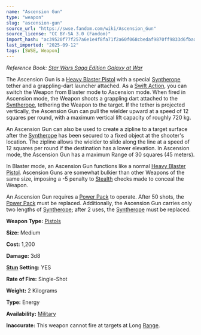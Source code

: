 ```yaml
---
name: "Ascension Gun"
type: "weapon"
slug: "ascension-gun"
source_url: "https://swse.fandom.com/wiki/Ascension_Gun"
source_license: "CC BY-SA 3.0 (Fandom)"
import_hash: "ac39520f77f257a6e1e4f8fa71f2a60f068cbedaf9870ff9833d6fbaac628afa"
last_imported: "2025-09-12"
tags: [SWSE, Weapon]
---
```

*Reference Book: [Star Wars Saga Edition Galaxy at War](https://swse.fandom.com/wiki/Star_Wars_Saga_Edition_Galaxy_at_War)*

The Ascension Gun is a [Heavy Blaster Pistol](https://swse.fandom.com/wiki/Heavy_Blaster_Pistol) with a special [Syntherope](https://swse.fandom.com/wiki/Syntherope) tether and a grappling-dart launcher attached. As a [Swift Action](https://swse.fandom.com/wiki/Swift_Action), you can switch the Weapon from Blaster mode to Ascension mode. When fired in Ascension mode, the Weapon shoots a grappling dart attached to the [Syntherope](https://swse.fandom.com/wiki/Syntherope), tethering the Weapon to the target. If the tether is projected vertically, the Ascension Gun can pull the wielder upward at a speed of 12 squares per round, with a maximum vertical lift capacity of roughly 720 kg.

An Ascension Gun can also be used to create a zipline to a target surface after the [Syntherope](https://swse.fandom.com/wiki/Syntherope) has been secured to a fixed object at the shooter's location. The zipline allows the wielder to slide along the line at a speed of 12 squares per round if the destination has a lower elevation. In Ascension mode, the Ascension Gun has a maximum Range of 30 squares (45 meters).

In Blaster mode, an Ascension Gun functions like a normal [Heavy Blaster Pistol](https://swse.fandom.com/wiki/Heavy_Blaster_Pistol). Ascension Guns are somewhat bulkier than other Weapons of the same size, imposing a -5 penalty to [Stealth](https://swse.fandom.com/wiki/Stealth) checks made to conceal the Weapon.

An Ascension Gun requires a [Power Pack](https://swse.fandom.com/wiki/Power_Pack) to operate. After 50 shots, the [Power Pack](https://swse.fandom.com/wiki/Power_Pack) must be replaced. Additionally, the Ascension Gun carries only two lengths of [Syntherope](https://swse.fandom.com/wiki/Syntherope); after 2 uses, the [Syntherope](https://swse.fandom.com/wiki/Syntherope) must be replaced.

**Weapon Type:** [Pistols](https://swse.fandom.com/wiki/Pistols)

**Size:** Medium

**Cost:** 1,200

**Damage:** 3d8

**[Stun](https://swse.fandom.com/wiki/Stun) Setting:** YES

**Rate of Fire:** Single-Shot

**Weight:** 2 Kilograms

**Type:** Energy

**Availability:** [Military](https://swse.fandom.com/wiki/Military)

**Inaccurate:** This weapon cannot fire at targets at Long [Range](https://swse.fandom.com/wiki/Range).